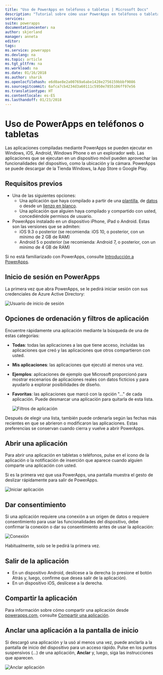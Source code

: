 ```yaml
---
title: "Uso de PowerApps en teléfonos o tabletas | Microsoft Docs"
description: "Tutorial sobre cómo usar PowerApps en teléfonos o tabletas"
services: 
suite: powerapps
documentationcenter: na
author: skjerland
manager: anneta
editor: 
tags: 
ms.service: powerapps
ms.devlang: na
ms.topic: article
ms.tgt_pltfrm: na
ms.workload: na
ms.date: 01/16/2018
ms.author: sharik
ms.openlocfilehash: e6d0ae8e2a00769a6abe1428e2756159bbbf9086
ms.sourcegitcommit: 6afca7cb4234d3a60111c5950e7855106ff97e56
ms.translationtype: HT
ms.contentlocale: es-ES
ms.lasthandoff: 01/23/2018
---
```

# <a name="use-powerapps-on-a-phone-or-a-tablet"></a>Uso de PowerApps en teléfonos o tabletas
Las aplicaciones compiladas mediante PowerApps se pueden ejecutar en Windows, iOS, Android, Windows Phone o en un explorador web. Las aplicaciones que se ejecutan en un dispositivo móvil pueden aprovechar las funcionalidades del dispositivo, como la ubicación y la cámara. PowerApps se puede descargar de la Tienda Windows, la App Store o Google Play.

## <a name="prerequisites"></a>Requisitos previos
* Una de las siguientes opciones:
  * Una aplicación que haya compilado a partir de una [plantilla](get-started-test-drive.md), de [datos](get-started-create-from-data.md) o desde un [lienzo en blanco](get-started-create-from-blank.md).
  * Una aplicación que alguien haya compilado y compartido con usted, concediéndole permisos de usuario.
* PowerApps instalado en un dispositivo iPhone, iPad o Android. Estas son las versiones que se admiten:  
  * iOS 9.3 o posterior (se recomienda: iOS 10, o posterior, con un mínimo de 2 GB de RAM)
  * Android 5 o posterior (se recomienda: Android 7, o posterior, con un mínimo de 4 GB de RAM)

Si no está familiarizado con PowerApps, consulte [Introducción a PowerApps](getting-started.md).

## <a name="sign-in-to-powerapps"></a>Inicio de sesión en PowerApps
La primera vez que abra PowerApps, se le pedirá iniciar sesión con sus credenciales de Azure Active Directory:  

![Usuario de inicio de sesión](./media/run-app-client/run-client-login.png)

## <a name="app-filters-and-sorting-options"></a>Opciones de ordenación y filtros de aplicación
Encuentre rápidamente una aplicación mediante la búsqueda de una de estas categorías:

* **Todas**: todas las aplicaciones a las que tiene acceso, incluidas las aplicaciones que creó y las aplicaciones que otros compartieron con usted.
* **Mis aplicaciones**: las aplicaciones que ejecutó al menos una vez.
* **Ejemplos**: aplicaciones de ejemplo que Microsoft proporcionó para mostrar escenarios de aplicaciones reales con datos ficticios y para ayudarlo a explorar posibilidades de diseño.
* **Favoritas**: las aplicaciones que marcó con la opción "…" de cada aplicación. Puede desmarcar una aplicación para quitarla de esta lista.

    ![Filtros de aplicación](./media/run-app-client/run-client-applist.png)

Después de elegir una lista, también puede ordenarla según las fechas más recientes en que se abrieron o modificaron las aplicaciones. Estas preferencias se conservan cuando cierra y vuelve a abrir PowerApps.  

## <a name="open-an-app"></a>Abrir una aplicación
Para abrir una aplicación en tabletas o teléfonos, pulse en el icono de la aplicación o la notificación de inserción que aparece cuando alguien comparte una aplicación con usted.

Si es la primera vez que usa PowerApps, una pantalla muestra el gesto de deslizar rápidamente para salir de PowerApps.

![Iniciar aplicación](./media/run-app-client/run-client-app.png)

## <a name="give-consent"></a>Dar consentimiento
Si una aplicación requiere una conexión a un origen de datos o requiere consentimiento para usar las funcionalidades del dispositivo, debe confirmar la conexión o dar su consentimiento antes de usar la aplicación:  

![Conexión](./media/run-app-client/app-connection.png)

Habitualmente, solo se le pedirá la primera vez.

## <a name="exit-the-app"></a>Salir de la aplicación
* En un dispositivo Android, deslícese a la derecha (o presione el botón Atrás y, luego, confirme que desea salir de la aplicación).
* En un dispositivo iOS, deslícese a la derecha.

## <a name="share-the-app"></a>Compartir la aplicación
Para información sobre cómo compartir una aplicación desde [powerapps.com](https://web.powerapps.com), consulte [Compartir una aplicación](share-app.md).

## <a name="pin-an-app-to-the-home-screen"></a>Anclar una aplicación a la pantalla de inicio
Si descargó una aplicación y la usó al menos una vez, puede anclarla a la pantalla de inicio del dispositivo para un acceso rápido. Pulse en los puntos suspensivos (...) de una aplicación, **Anclar** y, luego, siga las instrucciones que aparecen.

![Anclar aplicación](./media/run-app-client/run-client-pin.png)
